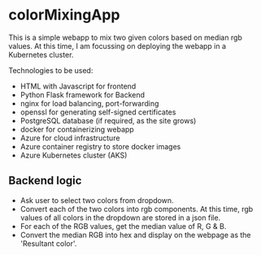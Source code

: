 # colorMixingApp
This is a simple webapp to mix two given colors based on median rgb values. At this time, I am focussing on deploying the webapp in a Kubernetes cluster.

Technologies to be used:
* HTML with Javascript for frontend
* Python Flask framework for Backend
* nginx for load balancing, port-forwarding
* openssl for generating self-signed certificates
* PostgreSQL database (if required, as the site grows)
* docker for containerizing webapp
* Azure for cloud infrastructure
* Azure container registry to store docker images
* Azure Kubernetes cluster (AKS)

## Backend logic
* Ask user to select two colors from dropdown.
* Convert each of the two colors into rgb components. At this time, rgb values of all colors in the dropdown are stored in a json file.
* For each of the RGB values, get the median value of R, G & B.
* Convert the median RGB into hex and display on the webpage as the 'Resultant color'.